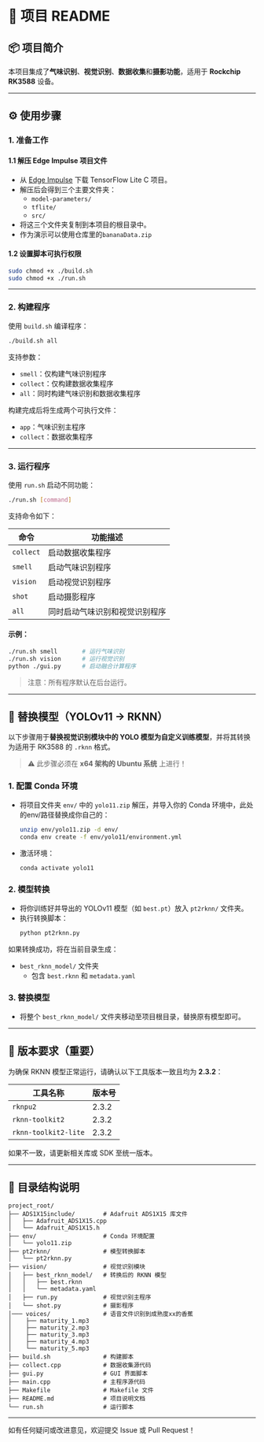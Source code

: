 # 📄 项目 README

## 📦 项目简介

本项目集成了**气味识别**、**视觉识别**、**数据收集**和**摄影功能**，适用于 **Rockchip RK3588** 设备。

---

## ⚙️ 使用步骤

### 1. 准备工作

#### 1.1 解压 Edge Impulse 项目文件
- 从 [Edge Impulse](https://www.edgeimpulse.com/) 下载 TensorFlow Lite C 项目。
- 解压后会得到三个主要文件夹：
  - `model-parameters/`
  - `tflite/`
  - `src/`
- 将这三个文件夹复制到本项目的根目录中。
- 作为演示可以使用仓库里的`bananaData.zip`

#### 1.2 设置脚本可执行权限
```bash
sudo chmod +x ./build.sh
sudo chmod +x ./run.sh
```

---

### 2. 构建程序

使用 `build.sh` 编译程序：

```bash
./build.sh all
```

支持参数：
- `smell`：仅构建气味识别程序  
- `collect`：仅构建数据收集程序  
- `all`：同时构建气味识别和数据收集程序  

构建完成后将生成两个可执行文件：
- `app`：气味识别主程序  
- `collect`：数据收集程序  

---

### 3. 运行程序

使用 `run.sh` 启动不同功能：

```bash
./run.sh [command]
```

支持命令如下：

| 命令       | 功能描述             |
|------------|----------------------|
| `collect`  | 启动数据收集程序     |
| `smell`    | 启动气味识别程序     |
| `vision`   | 启动视觉识别程序     |
| `shot`     | 启动摄影程序         |
| `all`      | 同时启动气味识别和视觉识别程序 |

#### 示例：
```bash
./run.sh smell       # 运行气味识别
./run.sh vision      # 运行视觉识别
python ./gui.py      # 启动融合计算程序
```

> 注意：所有程序默认在后台运行。

---

## 🔁 替换模型（YOLOv11 -> RKNN）

以下步骤用于**替换视觉识别模块中的 YOLO 模型为自定义训练模型**，并将其转换为适用于 RK3588 的 `.rknn` 格式。

> ⚠️ 此步骤必须在 **x64 架构的 Ubuntu 系统** 上进行！

### 1. 配置 Conda 环境
- 将项目文件夹 `env/` 中的 `yolo11.zip` 解压，并导入你的 Conda 环境中，此处的env/路径替换成你自己的：
  ```bash
  unzip env/yolo11.zip -d env/
  conda env create -f env/yolo11/environment.yml
  ```
- 激活环境：
  ```bash
  conda activate yolo11
  ```

### 2. 模型转换
- 将你训练好并导出的 YOLOv11 模型（如 `best.pt`）放入 `pt2rknn/` 文件夹。
- 执行转换脚本：
  ```bash
  python pt2rknn.py
  ```

如果转换成功，将在当前目录生成：
- `best_rknn_model/` 文件夹
  - 包含 `best.rknn` 和 `metadata.yaml`

### 3. 替换模型
- 将整个 `best_rknn_model/` 文件夹移动至项目根目录，替换原有模型即可。

---

## 🧪 版本要求（重要）

为确保 RKNN 模型正常运行，请确认以下工具版本一致且均为 **2.3.2**：

| 工具名称             | 版本号  |
|----------------------|---------|
| `rknpu2`             | 2.3.2   |
| `rknn-toolkit2`      | 2.3.2   |
| `rknn-toolkit2-lite` | 2.3.2   |

如果不一致，请更新相关库或 SDK 至统一版本。

---

## 📁 目录结构说明

```
project_root/
├── ADS1X15include/        # Adafruit ADS1X15 库文件
│   ├── Adafruit_ADS1X15.cpp
│   └── Adafruit_ADS1X15.h
├── env/                   # Conda 环境配置
│   └── yolo11.zip
├── pt2rknn/               # 模型转换脚本
│   └── pt2rknn.py
├── vision/                # 视觉识别模块
│   ├── best_rknn_model/   # 转换后的 RKNN 模型
│   │   ├── best.rknn
│   │   └── metadata.yaml
│   ├── run.py             # 视觉识别主程序
│   └── shot.py            # 摄影程序
│─── voices/               # 语音文件识别到成熟度xx的香蕉
│    ├── maturity_1.mp3
│    ├── maturity_2.mp3
│    ├── maturity_3.mp3
│    ├── maturity_4.mp3
│    └── maturity_5.mp3
├── build.sh               # 构建脚本
├── collect.cpp            # 数据收集源代码
├── gui.py                 # GUI 界面脚本
├── main.cpp               # 主程序源代码
├── Makefile               # Makefile 文件
├── README.md              # 项目说明文档
└── run.sh                 # 运行脚本
```
---

如有任何疑问或改进意见，欢迎提交 Issue 或 Pull Request！
